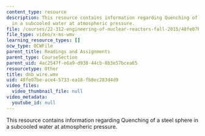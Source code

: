 ```yaml
---
content_type: resource
description: This resource contains information regarding Quenching of a steel sphere
  in a subcooled water at atmospheric pressure.
file: /courses/22-312-engineering-of-nuclear-reactors-fall-2015/48fe07beace45733ea18fb8ec283d4d9_dnb_wire.wmv
file_type: video/x-ms-wmv
learning_resource_types: []
ocw_type: OCWFile
parent_title: Readings and Assignments
parent_type: CourseSection
parent_uid: 4ac2547f-e6a9-d938-44cb-8b3e57bcea65
resourcetype: Other
title: dnb_wire.wmv
uid: 48fe07be-ace4-5733-ea18-fb8ec283d4d9
video_files:
  video_thumbnail_file: null
video_metadata:
  youtube_id: null
---
```

This resource contains information regarding Quenching of a steel sphere in a subcooled water at atmospheric pressure.

